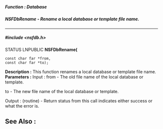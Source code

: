 ##### Function : Database
##### NSFDbRename - Rename a local database or template file name.
---
##### #include <nsfdb.h>
STATUS LNPUBLIC **NSFDbRename(**

	const char far *from,
	const char far *to);
**Description :**
This function renames a local database or template file name.
**Parameters :**
Input :
from  -  The old file name of the local database or template.

to  -  The new file name of the local database or template.

Output :
(routine)  -  Return status from this call indicates either success or what the error is. 


**See Also :**
[](D:/md_files/.md)
---
